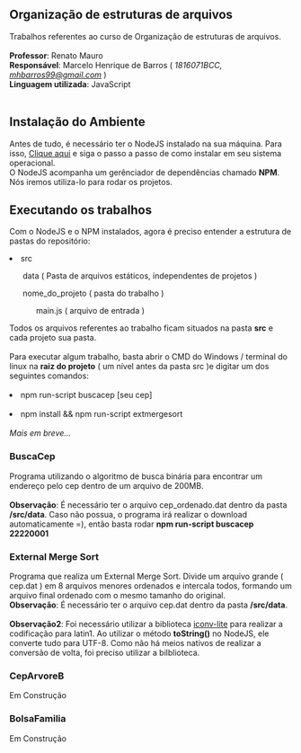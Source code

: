 ## Organização de estruturas de arquivos
Trabalhos referentes ao curso de Organização de estruturas de arquivos.<br><br>
<strong>Professor</strong>: Renato Mauro<br>
<strong>Responsável</strong>: Marcelo Henrique de Barros (<i> 1816071BCC, mhbarros99@gmail.com </i>)<br>
<strong>Linguagem utilizada</strong>: JavaScript<br><br>

## Instalação do Ambiente
Antes de tudo, é necessário ter o NodeJS instalado na sua máquina. Para isso, <a href="https://nodejs.org/en/download/">Clique aqui</a> e siga o passo a passo de como instalar em seu sistema operacional.<br>
O NodeJS acompanha um gerênciador de dependências chamado <strong>NPM</strong>. Nós iremos utiliza-lo para rodar os projetos.
## Executando os trabalhos
Com o NodeJS e o NPM instalados, agora é preciso entender a estrutura de pastas do repositório:<br>
<li>src</li>
<ul>data ( Pasta de arquivos estáticos, independentes de projetos )</ul>
<ul>
nome_do_projeto ( pasta do trabalho )
<ul>main.js ( arquivo de entrada )</ul>
</ul>
Todos os arquivos referentes ao trabalho ficam situados na pasta <strong>src</strong> e cada projeto sua pasta.<br><br>
Para executar algum trabalho, basta abrir o CMD do Windows / terminal do linux na <strong>raiz do projeto</strong> ( um nível antes da pasta src )e digitar um dos seguintes comandos:<br><br>
<li>npm run-script buscacep [seu cep]</li><br>
<li>npm install && npm run-script extmergesort</li><br>
<i>Mais em breve...</i><br>

### BuscaCep
Programa utilizando o algoritmo de busca binária para encontrar um endereço pelo cep dentro de um arquivo de 200MB.<br><br>
<b>Observação</b>: É necessário ter o arquivo cep_ordenado.dat dentro da pasta <strong>/src/data</strong>. Caso não possua, o programa irá realizar o download automaticamente =), então basta rodar <strong>npm run-script buscacep 22220001</strong> 

### External Merge Sort
Programa que realiza um External Merge Sort. Divide um arquivo grande ( cep.dat ) em 8 arquivos menores ordenados e intercala todos, formando um arquivo final ordenado com o mesmo tamanho do original.<br>
<b>Observação</b>: É necessário ter o arquivo cep.dat dentro da pasta <strong>/src/data</strong>.<br><br>
<b>Observação2</b>: Foi necessário utilizar a biblioteca [iconv-lite](https://www.npmjs.com/package/iconv-lite)  para realizar a codificação para latin1. Ao utilizar o método <strong>toString()</strong> no NodeJS, ele converte tudo para UTF-8. Como não há meios nativos de realizar a conversão de volta, foi preciso utilizar a bilblioteca.

### CepArvoreB
Em Construção
### BolsaFamilia
Em Construção

